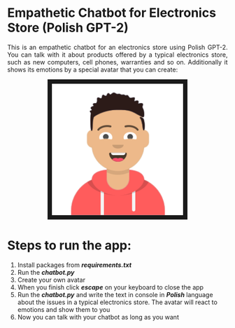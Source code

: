 # Empathetic Chatbot for Electronics Store (Polish GPT-2)
<p align="justify">
This is an empathetic chatbot for an electronics store using Polish GPT-2. You can talk with it about products offered by a typical electronics store, such as new computers, cell phones, warranties and so on. Additionally it shows its emotions by a special avatar that you can create: 
</p>
<p align="center">
<img src="https://github.com/MaciejCzajka/Empathetic_Chatbot_Electronics_Store/blob/main/AVATAR.png" width="300" height="300" border="10"/>
</p>

# Steps to run the app:<br/>
  1. Install packages from ***requirements.txt***<br/>
  2. Run the ***chatbot.py***<br/>
  3. Create your own avatar<br/>
  4. When you finish click ***escape*** on your keyboard to close the app<br/>
  5. Run the ***chatbot.py*** and write the text in console in ***Polish*** language about the issues in a typical electronics store. The avatar will react to emotions and show them to you<br/>
  6. Now you can talk with your chatbot as long as you want<br/>
